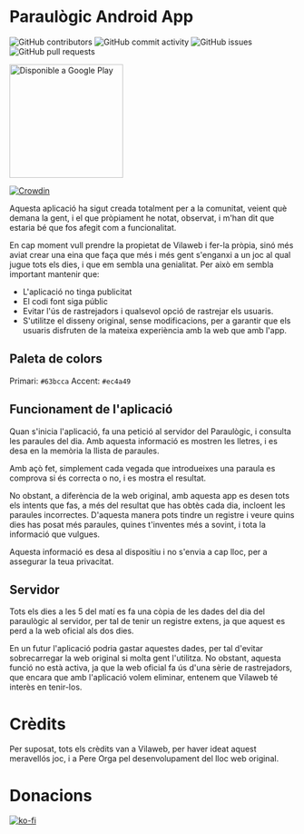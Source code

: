 # Paraulògic Android App

![GitHub contributors](https://img.shields.io/github/contributors/ArnyminerZ/Paraulogic-Android?style=for-the-badge)
![GitHub commit activity](https://img.shields.io/github/commit-activity/m/ArnyminerZ/Paraulogic-Android?style=for-the-badge)
![GitHub issues](https://img.shields.io/github/issues/ArnyminerZ/Paraulogic-Android?style=for-the-badge)
![GitHub pull requests](https://img.shields.io/github/issues-pr/ArnyminerZ/Paraulogic-Android?style=for-the-badge)

<a href='https://play.google.com/store/apps/details?id=com.arnyminerz.paraulogic&pcampaignid=pcampaignidMKT-Other-global-all-co-prtnr-py-PartBadge-Mar2515-1'><img width="200px" alt='Disponible a Google Play' src='https://play.google.com/intl/en_us/badges/static/images/badges/ca_badge_web_generic.png'/></a>

[![Crowdin](https://badges.crowdin.net/badge/dark/crowdin-on-light.png)](https://crowdin.com/project/paraulgic-android)

Aquesta aplicació ha sigut creada totalment per a la comunitat, veient què demana la gent, i el que
pròpiament he notat, observat, i m'han dit que estaria bé que fos afegit com a funcionalitat.

En cap moment vull prendre la propietat de Vilaweb i fer-la pròpia, sinó més aviat crear una eina
que faça que més i més gent s'enganxi a un joc al qual jugue tots els dies, i que em sembla una
genialitat. Per això em sembla important mantenir que:

* L'aplicació no tinga publicitat
* El codi font siga públic
* Evitar l'ús de rastrejadors i qualsevol opció de rastrejar els usuaris.
* S'utilitze el disseny original, sense modificacions, per a garantir que els usuaris disfruten de
  la mateixa experiència amb la web que amb l'app.

## Paleta de colors

Primari: `#63bcca`
Accent: `#ec4a49`

## Funcionament de l'aplicació

Quan s'inicia l'aplicació, fa una petició al servidor del Paraulògic, i consulta les paraules del
dia. Amb aquesta informació es mostren les lletres, i es desa en la memòria la llista de paraules.

Amb açò fet, simplement cada vegada que introdueixes una paraula es comprova si és correcta o no, i
es mostra el resultat.

No obstant, a diferència de la web original, amb aquesta app es desen tots els intents que fas, a
més del resultat que has obtès cada dia, incloent les paraules incorrectes. D'aquesta manera pots
tindre un registre i veure quins dies has posat més paraules, quines t'inventes més a sovint, i tota
la informació que vulgues.

Aquesta informació es desa al dispositiu i no s'envia a cap lloc, per a assegurar la teua
privacitat.

## Servidor

Tots els dies a les 5 del matí es fa una còpia de les dades del dia del paraulògic al servidor, per
tal de tenir un registre extens, ja que aquest es perd a la web oficial als dos dies.

En un futur l'aplicació podria gastar aquestes dades, per tal d'evitar sobrecarregar la web original
si molta gent l'utilitza. No obstant, aquesta funció no està activa, ja que la web oficial fa ús
d'una sèrie de rastrejadors, que encara que amb l'aplicació volem eliminar, entenem que Vilaweb té
interès en tenir-los.

# Crèdits

Per suposat, tots els crèdits van a Vilaweb, per haver ideat aquest meravellós joc, i a Pere Orga
pel desenvolupament del lloc web original.

# Donacions

[![ko-fi](https://ko-fi.com/img/githubbutton_sm.svg)](https://ko-fi.com/V7V0CEM5N)
